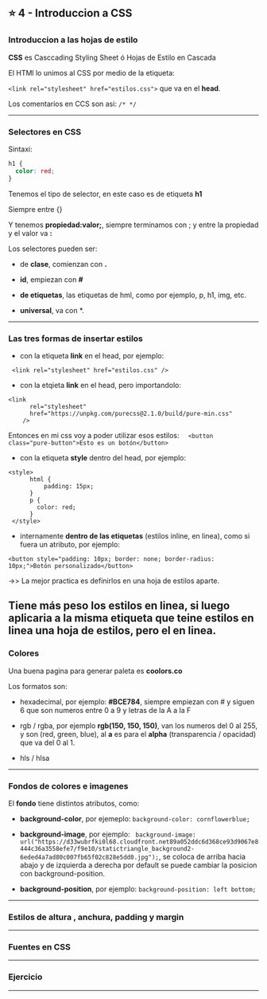 

## :star: 4 - Introduccion a CSS


### Introduccion a las hojas de estilo

**CSS** es Casccading Styling Sheet ó Hojas de Estilo en Cascada


El HTMl lo unimos al CSS por medio de la etiqueta:

```<link rel="stylesheet" href="estilos.css">``` que va en el **head**.

Los comentarios en CCS son asi: ```/* */```

---

### Selectores en CSS

Sintaxi:

```CSS
h1 {
  color: red;
}
```

Tenemos el tipo de selector, en este caso es de etiqueta **h1**

Siempre entre {}

Y tenemos **propiedad:valor;**, siempre terminamos con ; y entre la propiedad y el valor va **:**

Los selectores pueden ser:

- de **clase**, comienzan con **.**

- **id**, empiezan con **#**

- **de etiquetas**, las etiquetas de hml, como por ejemplo, p, h1, img, etc.

- **universal**, va con *.

---

### Las tres formas de insertar estilos

- con la etiqueta **link** en el head, por ejemplo:

``` <link rel="stylesheet" href="estilos.css" />```

- con la etqieta **link** en el head, pero importandolo:
```
<link
      rel="stylesheet"
      href="https://unpkg.com/purecss@2.1.0/build/pure-min.css"
    />
```

Entonces en mi css voy a poder utilizar esos estilos: ```  <button class="pure-button">Esto es un botón</button>```

- con la etiqueta **style** dentro del head, por ejemplo:

```
<style>
      html {
          padding: 15px;
      }
      p {
        color: red;
      }
 </style>
 ```
 
 - internamente **dentro de las etiquetas** (estilos inline, en linea), como si fuera un atributo, por ejemplo:

 ```<button style="padding: 10px; border: none; border-radius: 10px;">Botón personalizado</button>```

 ->> La mejor practica es definirlos en una hoja de estilos aparte.

 Tiene más peso los estilos en linea, si luego aplicaria a la misma etiqueta que teine estilos en linea una hoja de estilos, pero el en linea.
---

### Colores

Una buena pagina para generar paleta es **coolors.co**

Los formatos son:

- hexadecimal, por ejemplo: **#BCE784**, siempre empiezan con # y siguen 6 que son numeros entre 0 a 9 y letras de la A a la F 

- rgb / rgba, por ejemplo **rgb(150, 150, 150)**, van los numeros del 0 al 255, y son (red, green, blue), al **a** es para el **alpha** (transparencia / opacidad) que va del 0 al 1.

- hls / hlsa

---

### Fondos de colores e imagenes

El **fondo** tiene distintos atributos, como:

- **background-color**, por ejemeplo: ```background-color: cornflowerblue;```

- **background-image**, por ejemplo: ``` background-image: url("https://d33wubrfki0l68.cloudfront.net89a052ddc6d368ce93d9067e8444c36a3558efe7/f9e10/statictriangle_background2-6eded4a7ad80c007fb65f02c828e5dd0.jpg");```, se coloca de arriba hacia abajo y de izquierda a derecha por default se puede cambiar la posicion con background-position.

- **background-position**, por ejemplo: ```background-position: left bottom; ```

---

### Estilos de altura , anchura, padding y margin

---


### Fuentes en CSS


---

### Ejercicio

---
